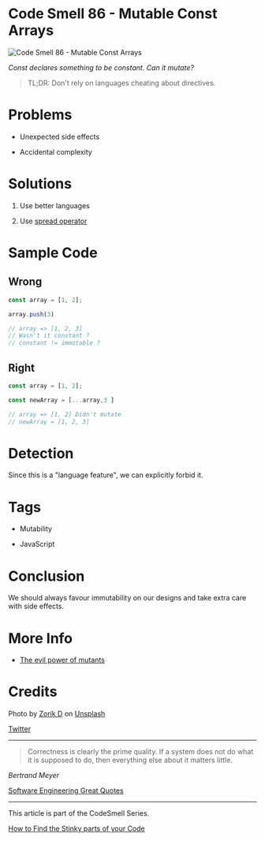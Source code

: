# Code Smell 86 - Mutable Const Arrays

![Code Smell 86 - Mutable Const Arrays](zorik-d-Xe7fo6aO3uo-unsplash.jpg)

*Const declares something to be constant. Can it mutate?*

> TL;DR: Don't rely on languages cheating about directives.

# Problems

- Unexpected side effects

- Accidental complexity

# Solutions

1. Use better languages

2. Use [spread operator](https://developer.mozilla.org/en-US/docs/Web/JavaScript/Reference/Operators/Spread_syntax)

# Sample Code

## Wrong

[Gist Url]: # (https://gist.github.com/mcsee/03563ad0268ac240336fcab195f8da29)
```javascript
const array = [1, 2];

array.push(3)

// array => [1, 2, 3]
// Wasn't it constant ?
// constant != immutable ?
```

## Right

[Gist Url]: # (https://gist.github.com/mcsee/c1610a6305aa2a1f3b9add686652d0b7)
```javascript
const array = [1, 2];

const newArray = [...array,3 ]

// array => [1, 2] Didn't mutate
// newArray = [1, 2, 3]
```

# Detection

Since this is a "language feature", we can explicitly forbid it.

# Tags

- Mutability

- JavaScript

# Conclusion

We should always favour immutability on our designs and take extra care with side effects.

# More Info

- [The evil power of mutants](../../Theory/The%20Evil%20Power%20of%20Mutants/readme.md)

# Credits

Photo by [Zorik D](https://unsplash.com/@justzorik) on [Unsplash](https://unsplash.com/s/photos/zombie)  

[Twitter](https://twitter.com/1430154471921922049)

* * *

> Correctness is clearly the prime quality. If a system does not do what it is supposed to do, then everything else about it matters little.

_Bertrand Meyer_
 
[Software Engineering Great Quotes](../../Quotes/Software%20Engineering%20Great%20Quotes/readme.md)

* * *

This article is part of the CodeSmell Series.

[How to Find the Stinky parts of your Code](../../Code%20Smells/How%20to%20Find%20the%20Stinky%20parts%20of%20your%20Code/readme.md)